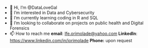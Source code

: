 - 👋 Hi, I’m @DataLoveGal
- 👀 I’m interested in Data and Cybersecurity
- 🌱 I’m currently learning coding in R and SQL
- 💞️ I’m looking to collaborate on projects on public health and Digital Forensics
- 📫 How to reach me **email**: Ife.orimolade@yahoo.com **LinkedIn**: https://www.linkedin.com/in/iorimolade **Phone:** upon request

<!---
DataLoveGal/DataLoveGal is a ✨ special ✨ repository because its `README.md` (this file) appears on your GitHub profile.
You can click the Preview link to take a look at your changes.
--->
